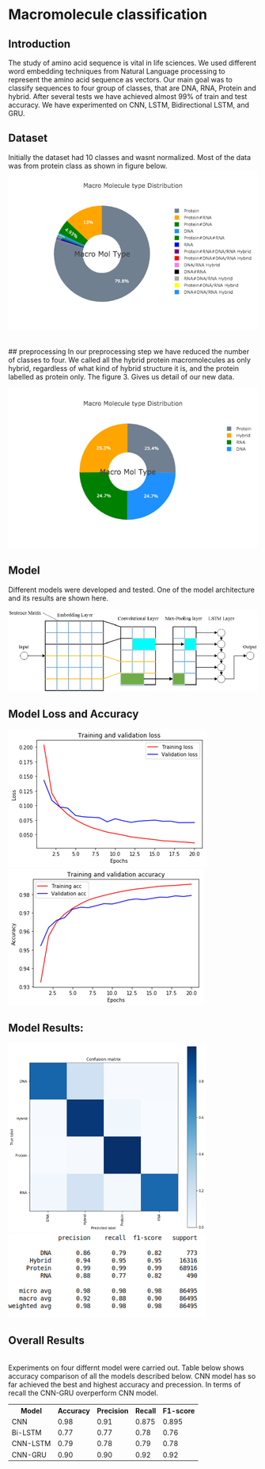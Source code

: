 # Macromolecule classification
## Introduction
The study of amino acid sequence is vital in life sciences.  We used different word embedding techniques from Natural Language processing to represent the amino acid   sequence   as   vectors. Our main goal was to classify sequences to four group of classes, that are DNA, RNA, Protein and hybrid. After several tests we have achieved almost 99% of train and test accuracy. We have experimented on CNN, LSTM, Bidirectional LSTM, and GRU. 
</br>
## Dataset
Initially the dataset had 10 classes and wasnt normalized. Most of the data was from protein class as shown in figure below.</br>
![Screenshot](images/newplot.png)


</br>
## preprocessing
In our preprocessing step we have reduced the number of classes to four. We called all the hybrid protein macromolecules as only hybrid, regardless of what kind of hybrid structure it is, and the protein labelled as protein only. The figure 3. Gives us detail of our new data.

![Screenshot](images/newplot1.png)


## Model
Different models were developed and tested. One of the model architecture and its results are shown here.</br>

![Screenshot](images/Model.png)

## Model Loss and Accuracy

![Screenshot](images/Loss.png) ![Screenshot](images/Accuracy.png)

## Model Results:

<p float="left">
  <img src="images/Confusion_matrix.png" width="400" />
  <img src="images/Results.png" width="400" /> 
</p>


## Overall Results
</br>
Experiments on four differnt model were carried out. Table below shows accuracy comparison of all the models described below. CNN model has so far achieved the best and highest accuracy and precession. In terms of recall the CNN-GRU overperform CNN model.
</br>
<table style="width:100%">
  <tr>
    <th>Model</th>
    <th>Accuracy</th> 
    <th>Precision</th>
      <th>Recall</th>
    <th>F1-score</th>
      	
  </tr>
  <tr>
    <td>CNN</td>
    <td>0.98</td> 
    <td>0.91</td>
  <td>0.875</td>
  <td>0.895</td>
  </tr>
  <tr>
    <td>Bi-LSTM</td>
    <td>0.77</td> 
    <td>0.77</td>
  <td>0.78</td>
  <td>0.76</td>
  </tr>
  <tr>
    <td>CNN-LSTM</td>
    <td>0.79</td> 
    <td>0.78</td>
  <td>0.79</td>
  <td>0.78</td>
  </tr>
  <tr>
    <td>CNN-GRU	</td>
    <td>0.90</td> 
    <td>0.90</td>
  <td>0.92</td>
  <td>0.92</td>
  </tr>
  
</table>
		




